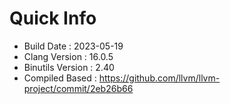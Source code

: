 # Quick Info
* Build Date : 2023-05-19
* Clang Version : 16.0.5
* Binutils Version : 2.40
* Compiled Based : https://github.com/llvm/llvm-project/commit/2eb26b66
